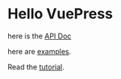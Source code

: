 # Hello VuePress

here is the [API Doc](api/globals.md)

here are [examples](examples/README.md).

Read the [tutorial](tutorial/0a_introduction.md).